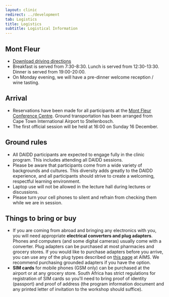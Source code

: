 ```yaml
---
layout: clinic
redirect: ../development
tab: Logistics
title: Logistics
subtitle: Logistical Information
---
```


## Mont Fleur
- [Download driving directions](./drivingDirections)
- Breakfast is served from 7:30-8:30. Lunch is served from 12:30-13:30. Dinner is served from 19:00-20:00.
- On Monday evening, we will have a pre-dinner welcome reception / wine tasting.

## Arrival

- Reservations have been made for all participants at the [Mont Fleur Conference Centre](https://www.montfleur.co.za). Ground transportation has been arranged from Cape Town International Airport to Stellenbosch.
- The first official session will be held at 16:00 on Sunday 16 December.

## Ground rules

- All DAIDD participants are expected to engage fully in the clinic program. This includes attending all DAIDD sessions.
- Please be aware that participants come from a wide variety of backgrounds and cultures. This diversity adds greatly to the DAIDD experience, and all participants should strive to create a welcoming, respectful learning environment.
- Laptop use will not be allowed in the lecture hall during lectures or discussions.
- Please turn your cell phones to silent and refrain from checking them while we are in session.

## Things to bring or buy

- If you are coming from abroad and bringing any electronics with you, you will need appropriate **electrical converters and plug adapters**. Phones and computers (and some digital cameras) usually come with a converter. Plug adapters can be purchased at most pharmacies and grocery stores. If you would like to purchase adapters before you arrive, you can use any of the plug types described on [this page](http://www.power-plugs-sockets.com/south-africa/) at AIMS. We recommend purchasing grounded adapters if you have the option.
- **SIM cards** for mobile phones (GSM only) can be purchased at the airport or at any grocery store. South Africa has strict regulations for registration of SIM cards so you'll need to bring proof of identity (passport) and proof of address (the program information document and any printed letter of invitation to the workshop should suffice).

